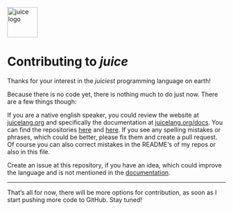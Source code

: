 <img src="https://juicelang.org/logo" alt="juice logo" height="70">

# Contributing to _juice_

Thanks for your interest in the _juiciest_ programming language on earth!

Because there is no code yet, there is nothing much to do just now. There are a few things though:

If you are a native english speaker, you could review the website at [juicelang.org](https://juicelang.org) and
specifically the documentation at [juicelang.org/docs](https://juicelang.org/docs). You can find the repositories
[here](https://github.com/juice-lang/juicelang.org) and [here](https://github.com/juice-lang/juice-docs). If you see any
spelling mistakes or phrases, which could be better, please fix them and create a pull request. Of course you can also
correct mistakes in the README‘s of my repos or also in this file.

Create an issue at this repository, if you have an idea, which could improve the language and is not mentioned in the
[documentation](https://juicelang.org/docs).

---

That‘s all for now, there will be more options for contribution, as soon as I start pushing more code to GitHub. Stay
tuned!
